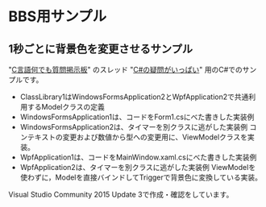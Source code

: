 # BBS用サンプル
## 1秒ごとに背景色を変更させるサンプル

"[C言語何でも質問掲示板](http://dixq.net/forum/viewforum.php?f=3)"
のスレッド
"[C#の疑問がいっぱい](http://dixq.net/forum/viewtopic.php?f=3&t=18718)"
用のC#でのサンプルです。

* ClassLibrary1はWindowsFormsApplication2とWpfApplication2で共通利用するModelクラスの定義
* WindowsFormsApplication1は、コードをForm1.csにべた書きした実装例
* WindowsFormsApplication2は、タイマーを別クラスに逃がした実装例
コンテキストの変更および数値から型への変更用に、ViewModelクラスを実装。
* WpfApplication1は、コードをMainWindow.xaml.csにべた書きした実装例
* WpfApplication2は、タイマーを別クラスに逃がした実装例
ViewModelを使わずに，Modelを直接バインドしてTriggerで背景色に変換している実装。

Visual Studio Community 2015 Update 3で作成・確認をしています。